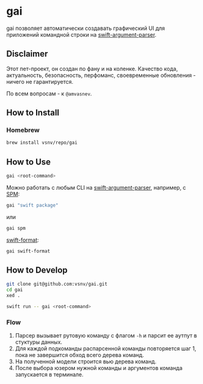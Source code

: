 # gai

gai позволяет автоматически создавать графический UI для приложений командной строки на [swift-argument-parser](https://github.com/apple/swift-argument-parser).

## Disclaimer

Этот пет-проект, он создан по фану и на коленке. Качество кода, актуальность, безопасность, перфоманс, своевременные обновления - ничего не гарантируется.

По всем вопросам - к `@amvasnev`.

## How to Install

### Homebrew

``` Bash
brew install vsnv/repo/gai
```

## How to Use

``` Bash
gai <root-command>
```

Можно работать с любым CLI на [swift-argument-parser](https://github.com/apple/swift-argument-parser), например, с [SPM](https://github.com/apple/swift-package-manager/):

``` Bash
gai "swift package"
```

или

``` Bash
gai spm
```

[swift-format](https://github.com/apple/swift-format/):

``` Bash
gai swift-format
```

## How to Develop

``` Bash
git clone git@github.com:vsnv/gai.git
cd gai
xed .
```

``` Bash
swift run -- gai <root-command>
```

### Flow

1. Парсер вызывает рутовую команду с флагом `-h` и парсит ее аутпут в стуктуры данных.
2. Для каждой подкоманды распарсенной команды повторяется шаг 1, пока не завершится обход всего дерева команд.
3. На полученной модели строится вью дерева команд.
4. После выбора юзером нужной команды и аргументов команда запускается в терминале.
